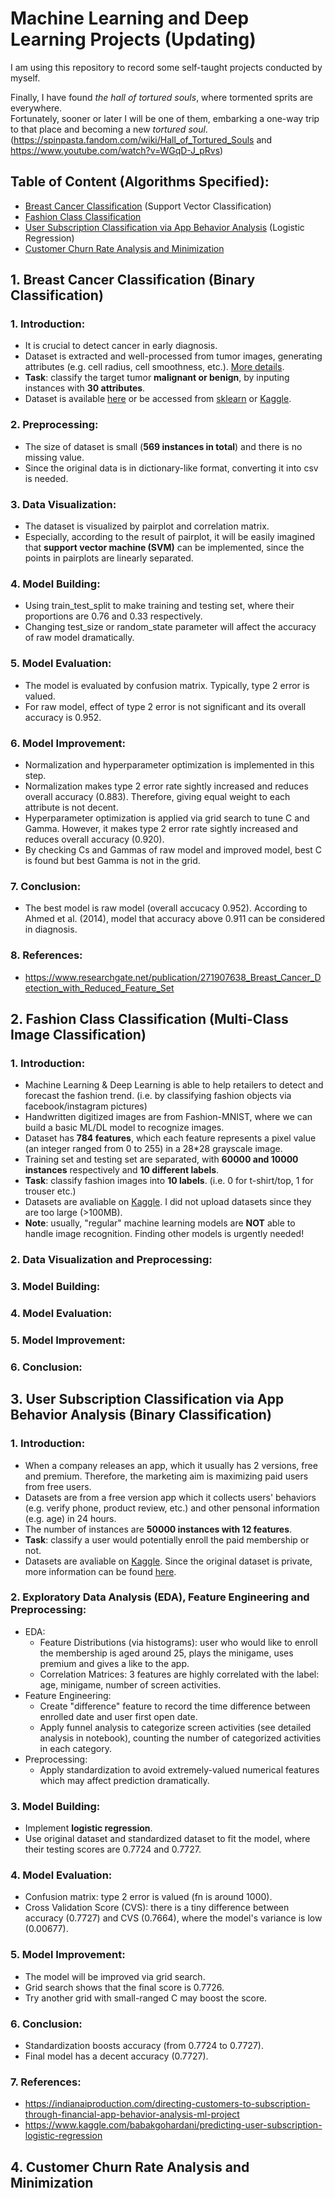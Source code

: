 # Machine Learning and Deep Learning Projects (Updating)

I am using this repository to record some self-taught projects conducted by myself. 

Finally, I have found *the hall of tortured souls*, where tormented sprits are everywhere.\
Fortunately, sooner or later I will be one of them, embarking a one-way trip to that place and becoming a new *tortured soul*.\
(https://spinpasta.fandom.com/wiki/Hall_of_Tortured_Souls and https://www.youtube.com/watch?v=WGqD-J_pRvs)

## Table of Content (Algorithms Specified):
- [Breast Cancer Classification](#1-breast-cancer-classification-binary-classification) (Support Vector Classification)
- [Fashion Class Classification](#2-fashion-class-classification-multi-class-image-classification)
- [User Subscription Classification via App Behavior Analysis](#3-user-subscription-classification-via-app-behavior-analysis-binary-classification) (Logistic Regression)
- [Customer Churn Rate Analysis and Minimization](#4-customer-churn-rate-analysis-and-minimization)


## 1. Breast Cancer Classification (Binary Classification)

### 1. Introduction:
  - It is crucial to detect cancer in early diagnosis. 
  - Dataset is extracted and well-processed from tumor images, generating attributes (e.g. cell radius, cell smoothness, etc.). [More details](https://github.com/Jacob-Ji-1453/Machine-Learning-and-Deep-Learning-Projects/blob/main/1.%20Breast%20Cancer%20Classification/wdbc.names).
  - **Task**: classify the target tumor **malignant or benign**, by inputing instances with **30 attributes**.
  - Dataset is available [here](https://archive.ics.uci.edu/ml/datasets/breast+cancer+wisconsin+(diagnostic)) or be accessed from [sklearn](https://scikit-learn.org/stable/modules/generated/sklearn.datasets.load_breast_cancer.html) or [Kaggle](https://www.kaggle.com/uciml/breast-cancer-wisconsin-data). 

### 2. Preprocessing:
  - The size of dataset is small (**569 instances in total**) and there is no missing value. 
  - Since the original data is in dictionary-like format, converting it into csv is needed.
  
### 3. Data Visualization:
  - The dataset is visualized by pairplot and correlation matrix.
  - Especially, according to the result of pairplot, it will be easily imagined that **support vector machine (SVM)** can be implemented, since the points in pairplots are linearly separated.

### 4. Model Building:
  - Using train_test_split to make training and testing set, where their proportions are 0.76 and 0.33 respectively.
  - Changing test_size or random_state parameter will affect the accuracy of raw model dramatically.

### 5. Model Evaluation:
  - The model is evaluated by confusion matrix. Typically, type 2 error is valued.
  - For raw model, effect of type 2 error is not significant and its overall accuracy is 0.952.

### 6. Model Improvement:
  - Normalization and hyperparameter optimization is implemented in this step.
  - Normalization makes type 2 error rate sightly increased and reduces overall accuracy (0.883). Therefore, giving equal weight to each attribute is not decent.
  - Hyperparameter optimization is applied via grid search to tune C and Gamma. However, it makes type 2 error rate sightly increased and reduces overall accuracy (0.920). 
  - By checking Cs and Gammas of raw model and improved model, best C is found but best Gamma is not in the grid.

### 7. Conclusion:
  - The best model is raw model (overall accucacy 0.952). According to Ahmed et al. (2014), model that accuracy above 0.911 can be considered in diagnosis. 
 
### 8. References:
  - https://www.researchgate.net/publication/271907638_Breast_Cancer_Detection_with_Reduced_Feature_Set

## 2. Fashion Class Classification (Multi-Class Image Classification)

### 1. Introduction:
  - Machine Learning & Deep Learning is able to help retailers to detect and forecast the fashion trend. (i.e. by classifying fashion objects via facebook/instagram pictures)
  - Handwritten digitized images are from Fashion-MNIST, where we can build a basic ML/DL model to recognize images.
  - Dataset has **784 features**, which each feature represents a pixel value (an integer ranged from 0 to 255) in a 28*28 grayscale image.
  - Training set and testing set are separated, with **60000 and 10000 instances** respectively and **10 different labels**.
  - **Task**: classify fashion images into **10 labels**. (i.e. 0 for t-shirt/top, 1 for trouser etc.)
  - Datasets are avaliable on [Kaggle](https://www.kaggle.com/zalando-research/fashionmnist). I did not upload datasets since they are too large (>100MB).
  - **Note**: usually, "regular" machine learning models are **NOT** able to handle image recognition. Finding other models is urgently needed! 

### 2. Data Visualization and Preprocessing:

### 3. Model Building:

### 4. Model Evaluation:

### 5. Model Improvement:

### 6. Conclusion:

## 3. User Subscription Classification via App Behavior Analysis (Binary Classification)

### 1. Introduction:
  - When a company releases an app, which it usually has 2 versions, free and premium. Therefore, the marketing aim is maximizing paid users from free users.
  - Datasets are from a free version app which it collects users' behaviors (e.g. verify phone, product review, etc.) and other pensonal information (e.g. age) in 24 hours. 
  - The number of instances are **50000 instances with 12 features**.
  - **Task**: classify a user would potentially enroll the paid membership or not.
  - Datasets are avaliable on [Kaggle](https://www.kaggle.com/abhishek2602/appdata10). Since the original dataset is private, more information can be found [here](https://indianaiproduction.com/directing-customers-to-subscription-through-financial-app-behavior-analysis-ml-project).

### 2. Exploratory Data Analysis (EDA), Feature Engineering and Preprocessing:
  - EDA:
    - Feature Distributions (via histograms): user who would like to enroll the membership is aged around 25, plays the minigame, uses premium and gives a like to the app. 
    - Correlation Matrices: 3 features are highly correlated with the label: age, minigame, number of screen activities.
  - Feature Engineering:
    - Create "difference" feature to record the time difference between enrolled date and user first open date.
    - Apply funnel analysis to categorize screen activities (see detailed analysis in notebook), counting the number of categorized activities in each category.
  - Preprocessing:
    - Apply standardization to avoid extremely-valued numerical features which may affect prediction dramatically.

### 3. Model Building:
  - Implement **logistic regression**.
  - Use original dataset and standardized dataset to fit the model, where their testing scores are 0.7724 and 0.7727.
  
### 4. Model Evaluation:
  - Confusion matrix: type 2 error is valued (fn is around 1000).
  - Cross Validation Score (CVS): there is a tiny difference between accuracy (0.7727) and CVS (0.7664), where the model's variance is low (0.00677).

### 5. Model Improvement:
  - The model will be improved via grid search.
  - Grid search shows that the final score is 0.7726.
  - Try another grid with small-ranged C may boost the score.

### 6. Conclusion:
  - Standardization boosts accuracy (from 0.7724 to 0.7727).
  - Final model has a decent accuracy (0.7727). 

### 7. References:
  - https://indianaiproduction.com/directing-customers-to-subscription-through-financial-app-behavior-analysis-ml-project
  - https://www.kaggle.com/babakgohardani/predicting-user-subscription-logistic-regression


## 4. Customer Churn Rate Analysis and Minimization
